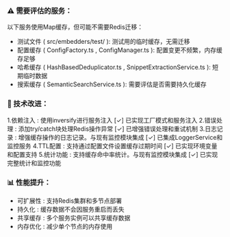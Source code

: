 ### ⚠️ 需要评估的服务：
以下服务使用Map缓存，但可能不需要Redis迁移：

- 测试文件 ( src/embedders/test/ ): 测试用的临时缓存，无需迁移
- 配置缓存 ( ConfigFactory.ts , ConfigManager.ts ): 配置变更不频繁，内存缓存足够
- 哈希缓存 ( HashBasedDeduplicator.ts , SnippetExtractionService.ts ): 短期临时数据
- 搜索缓存 ( SemanticSearchService.ts ): 需要评估是否需要持久化缓存

### 🔧 技术改进：
1.依赖注入 : 使用inversify进行服务注入 [✓] 已实现工厂模式和服务注入
2.错误处理 : 添加try/catch块处理Redis操作异常 [✓] 已增强错误处理和重试机制
3.日志记录 : 增强缓存操作的日志记录。与现有监控模块集成 [✓] 已集成LoggerService和监控服务
4.TTL配置 : 支持通过配置文件设置缓存过期时间 [✓] 已实现环境变量和配置支持
5.统计功能 : 支持缓存命中率统计。与现有监控模块集成 [✓] 已实现完整统计和监控功能

### 📊 性能提升：
- 可扩展性 : 支持Redis集群和多节点部署
- 持久化 : 缓存数据不会因服务重启而丢失
- 共享缓存 : 多个服务实例可以共享缓存数据
- 内存优化 : 减少单个节点的内存使用
